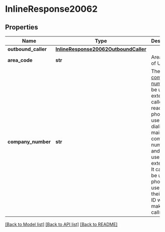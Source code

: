 # InlineResponse20062

## Properties
Name | Type | Description | Notes
------------ | ------------- | ------------- | -------------
**outbound_caller** | [**InlineResponse20062OutboundCaller**](InlineResponse20062OutboundCaller.md) |  | [optional] 
**area_code** | **str** | Area Code of User | [optional] 
**company_number** | **str** | The [company number](https://support.zoom.us/hc/en-us/articles/360028553691) can be used by external callers to reach your phone users (by dialing the main company number and the user&#x27;s extension). It can also be used by phone users as their caller ID when making calls. | [optional] 

[[Back to Model list]](../README.md#documentation-for-models) [[Back to API list]](../README.md#documentation-for-api-endpoints) [[Back to README]](../README.md)

